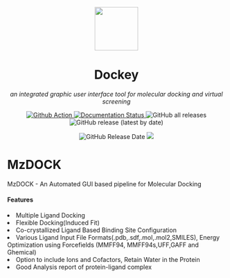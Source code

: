 <p align="center" width="100%">
    <img src="src/icons/logo.svg" width="100">
</p>
<h1 align="center">Dockey</h1>
<p align="center">
    <em>an integrated graphic user interface tool for molecular docking and virtual screening</em>
</p>
<p align="center" width="100%">
    <a href="https://github.com/lmdu/dockey/actions/workflows/build.yml">
        <img src="https://github.com/lmdu/dockey/actions/workflows/build.yml/badge.svg" alt="Github Action">
    </a>
    <a href='https://dockey.readthedocs.io/en/latest/?badge=latest'>
        <img src='https://readthedocs.org/projects/dockey/badge/?version=latest' alt='Documentation Status'>
    </a>
    <img alt="GitHub all releases" src="https://img.shields.io/github/downloads/lmdu/dockey/total">
    <img alt="GitHub release (latest by date)" src="https://img.shields.io/github/v/release/lmdu/dockey">
</p>
<p align="center" width="100%">
    <img alt="GitHub Release Date" src="https://img.shields.io/github/release-date/lmdu/dockey">
    <a href="https://www.codacy.com/gh/lmdu/dockey/dashboard?utm_source=github.com&amp;utm_medium=referral&amp;utm_content=lmdu/dockey&amp;utm_campaign=Badge_Grade">
        <img src="https://app.codacy.com/project/badge/Grade/fc2d54d862f043bfa5ed1bbe34175036"/>
    </a>
</p>





# MzDOCK
MzDOCK - An Automated GUI based pipeline for Molecular Docking
<h4>Features</h4>
 <li>Multiple Ligand Docking</li>
 <li>Flexible Docking(Induced Fit)</li>
 <li>Co-crystallized Ligand Based Binding Site Configuration</li>
 <li>Various Ligand Input File Formats(.pdb,.sdf,.mol,.mol2,SMILES), Energy Optimization using Forcefields (MMFF94, MMFF94s,UFF,GAFF and Ghemical)</li>
 <li>Option to include Ions and Cofactors, Retain Water in the Protein</li>
 <li>Good Analysis report of protein-ligand complex</li>
